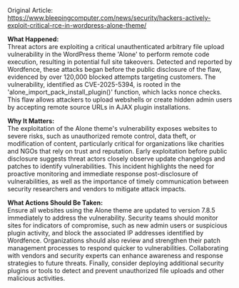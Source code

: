 Original Article: https://www.bleepingcomputer.com/news/security/hackers-actively-exploit-critical-rce-in-wordpress-alone-theme/

**What Happened:**  
Threat actors are exploiting a critical unauthenticated arbitrary file upload vulnerability in the WordPress theme 'Alone' to perform remote code execution, resulting in potential full site takeovers. Detected and reported by Wordfence, these attacks began before the public disclosure of the flaw, evidenced by over 120,000 blocked attempts targeting customers. The vulnerability, identified as CVE-2025-5394, is rooted in the 'alone_import_pack_install_plugin()' function, which lacks nonce checks. This flaw allows attackers to upload webshells or create hidden admin users by accepting remote source URLs in AJAX plugin installations.

**Why It Matters:**  
The exploitation of the Alone theme's vulnerability exposes websites to severe risks, such as unauthorized remote control, data theft, or modification of content, particularly critical for organizations like charities and NGOs that rely on trust and reputation. Early exploitation before public disclosure suggests threat actors closely observe update changelogs and patches to identify vulnerabilities. This incident highlights the need for proactive monitoring and immediate response post-disclosure of vulnerabilities, as well as the importance of timely communication between security researchers and vendors to mitigate attack impacts.

**What Actions Should Be Taken:**  
Ensure all websites using the Alone theme are updated to version 7.8.5 immediately to address the vulnerability. Security teams should monitor sites for indicators of compromise, such as new admin users or suspicious plugin activity, and block the associated IP addresses identified by Wordfence. Organizations should also review and strengthen their patch management processes to respond quicker to vulnerabilities. Collaborating with vendors and security experts can enhance awareness and response strategies to future threats. Finally, consider deploying additional security plugins or tools to detect and prevent unauthorized file uploads and other malicious activities.